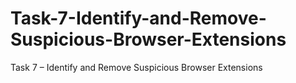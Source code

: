 # Task-7-Identify-and-Remove-Suspicious-Browser-Extensions
Task 7 – Identify and Remove Suspicious Browser Extensions
